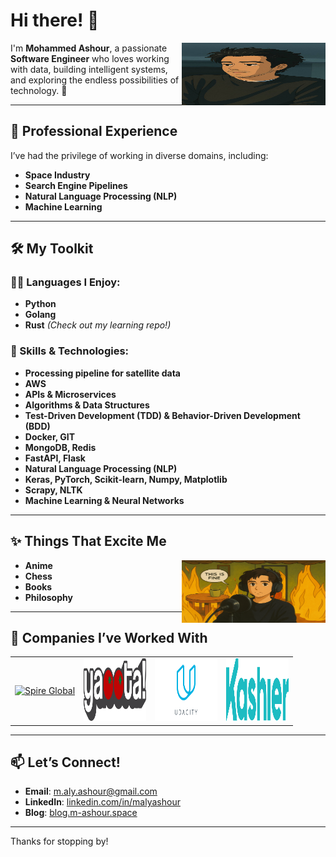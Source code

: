 # Hi there! 👋

<img height="100" width="230" alt="Profile" align="right" src="assets/p.jpeg">

I'm **Mohammed Ashour**, a passionate **Software Engineer** who loves working with data, building intelligent systems, and exploring the endless possibilities of technology. 🚀

---

## 🔭 Professional Experience
I’ve had the privilege of working in diverse domains, including:
- **Space Industry**
- **Search Engine Pipelines**
- **Natural Language Processing (NLP)**
- **Machine Learning**

---

## 🛠 My Toolkit

### 👨‍💻 Languages I Enjoy:
- **Python**
- **Golang**
- **Rust** *(Check out my learning repo!)*

### 💬 Skills & Technologies:

- **Processing pipeline for satellite data**
- **AWS**
- **APIs & Microservices**
- **Algorithms & Data Structures**
- **Test-Driven Development (TDD) & Behavior-Driven Development (BDD)**
- **Docker, GIT**
- **MongoDB, Redis**
- **FastAPI, Flask**
- **Natural Language Processing (NLP)**
- **Keras, PyTorch, Scikit-learn, Numpy, Matplotlib**
- **Scrapy, NLTK**
- **Machine Learning & Neural Networks**
---

## ✨ Things That Excite Me
<img height="100" width="230" alt="This is fine" align="right" src="assets/tf.png">

- **Anime**
- **Chess**
- **Books**
- **Philosophy**

---

## 🏢 Companies I’ve Worked With
<table border=0 cellspacing=0 cellpadding=0 rules=none align="center">
  <tr>
    <td><a href="https://spire.com" target="_blank" rel="noopener noreferrer"><img height="100" width="100" alt="Spire Global" src="https://spire.com/wp-content/uploads/2021/02/Spire_Color.png"></a></td>
    <td><a href="https://www.yaoota.com" target="_blank" rel="noopener noreferrer"><img height="100" width="100" alt="Yaoota" src="assets/yaoota.png"></a></td>
    <td><a href="https://www.udacity.com/" target="_blank" rel="noopener noreferrer"><img height="100" width="100" alt="Udacity" src="assets/udacity.png"></a></td>
    <td><a href="https://kashier.io/" target="_blank" rel="noopener noreferrer"><img height="100" width="100" alt="Kashier" src="assets/kashier.png"></a></td>
  </tr>
</table>

---

## 📫 Let’s Connect!

- **Email**: [m.aly.ashour@gmail.com](mailto:m.aly.ashour@gmail.com)
- **LinkedIn**: [linkedin.com/in/malyashour](https://www.linkedin.com/in/malyashour/)
- **Blog**: [blog.m-ashour.space](https://blog.m-ashour.space)

---

Thanks for stopping by!
